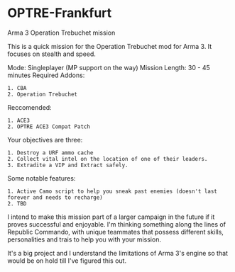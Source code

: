 # OPTRE-Frankfurt
Arma 3 Operation Trebuchet mission

This is a quick mission for the Operation Trebuchet mod for Arma 3.
It focuses on stealth and speed.

Mode: Singleplayer (MP support on the way)
Mission Length: 30 - 45 minutes
Required Addons:  

    1. CBA
    2. Operation Trebuchet
Reccomended:

    1. ACE3
    2. OPTRE ACE3 Compat Patch

Your objectives are three:

    1. Destroy a URF ammo cache
    2. Collect vital intel on the location of one of their leaders.
    3. Extradite a VIP and Extract safely.

Some notable features:

    1. Active Camo script to help you sneak past enemies (doesn't last forever and needs to recharge)
    2. TBD

I intend to make this mission part of a larger campaign in the future if it proves successful and enjoyable.
I'm thinking something along the lines of Republic Commando, with unique teammates that possess different skills,
personalities and trais to help you with your mission.

It's a big project and I understand the limitations of Arma 3's engine so that would be on hold till I've figured this out.
